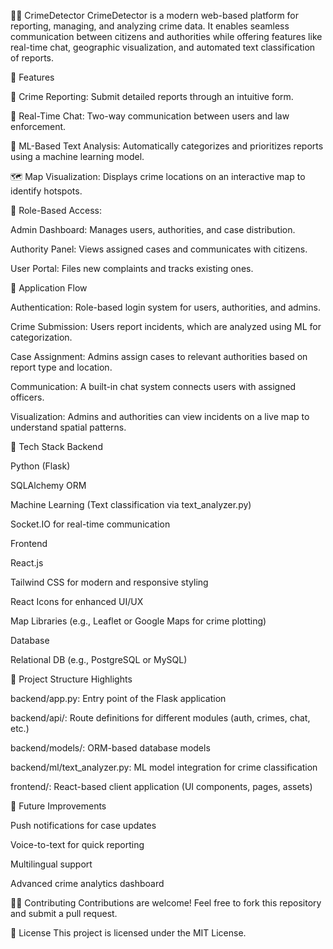 🕵️‍♂️ CrimeDetector
CrimeDetector is a modern web-based platform for reporting, managing, and analyzing crime data. It enables seamless communication between citizens and authorities while offering features like real-time chat, geographic visualization, and automated text classification of reports.

🚀 Features


📝 Crime Reporting: Submit detailed reports through an intuitive form.


💬 Real-Time Chat: Two-way communication between users and law enforcement.


🧠 ML-Based Text Analysis: Automatically categorizes and prioritizes reports using a machine learning model.


🗺️ Map Visualization: Displays crime locations on an interactive map to identify hotspots.


🔐 Role-Based Access:


Admin Dashboard: Manages users, authorities, and case distribution.


Authority Panel: Views assigned cases and communicates with citizens.


User Portal: Files new complaints and tracks existing ones.





🔄 Application Flow


Authentication: Role-based login system for users, authorities, and admins.


Crime Submission: Users report incidents, which are analyzed using ML for categorization.


Case Assignment: Admins assign cases to relevant authorities based on report type and location.


Communication: A built-in chat system connects users with assigned officers.


Visualization: Admins and authorities can view incidents on a live map to understand spatial patterns.



🧰 Tech Stack
Backend


Python (Flask)


SQLAlchemy ORM


Machine Learning (Text classification via text_analyzer.py)


Socket.IO for real-time communication


Frontend


React.js


Tailwind CSS for modern and responsive styling


React Icons for enhanced UI/UX


Map Libraries (e.g., Leaflet or Google Maps for crime plotting)


Database


Relational DB (e.g., PostgreSQL or MySQL)



📁 Project Structure Highlights


backend/app.py: Entry point of the Flask application


backend/api/: Route definitions for different modules (auth, crimes, chat, etc.)


backend/models/: ORM-based database models


backend/ml/text_analyzer.py: ML model integration for crime classification


frontend/: React-based client application (UI components, pages, assets)



📌 Future Improvements


Push notifications for case updates


Voice-to-text for quick reporting


Multilingual support


Advanced crime analytics dashboard



🧑‍💻 Contributing
Contributions are welcome! Feel free to fork this repository and submit a pull request.

📜 License
This project is licensed under the MIT License.
